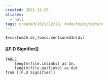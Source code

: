 ```yaml
---
created: 2021-12-29 
aliases:
  - null
tags: created/2021/12/29, node/topic/person
---
```

`$=customJS.dv_funcs.mentionedIn(dv)`

#### <s class="topic-title">[[F.D Signifier]]</s>


```dataview
TABLE 
	length(file.inlinks) as In, 
	length(file.outlinks) as Out
from [[F.D Signifier]]
```
